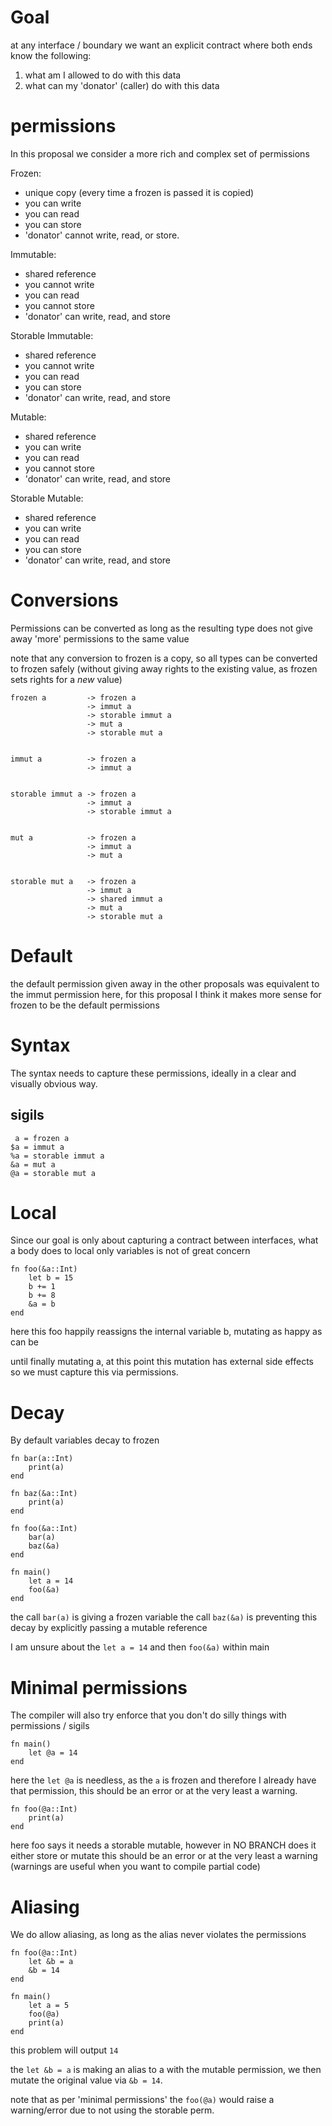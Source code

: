 Goal
====

at any interface / boundary we want an explicit contract where both ends know the following:

1. what am I allowed to do with this data
2. what can my 'donator' (caller) do with this data

permissions
===========


In this proposal we consider a more rich and complex set of permissions

Frozen:

- unique copy (every time a frozen is passed it is copied)
- you can write
- you can read
- you can store
- 'donator' cannot write, read, or store.


Immutable:

- shared reference
- you cannot write
- you can read
- you cannot store
- 'donator' can write, read, and store


Storable Immutable:

- shared reference
- you cannot write
- you can read
- you can store
- 'donator' can write, read, and store


Mutable:

- shared reference
- you can write
- you can read
- you cannot store
- 'donator' can write, read, and store


Storable Mutable:

- shared reference
- you can write
- you can read
- you can store
- 'donator' can write, read, and store



Conversions
===========

Permissions can be converted as long as the resulting type does not give away 'more' permissions to the same value

note that any conversion to frozen is a copy, so all types can be converted to frozen safely (without giving away rights to the existing value, as frozen sets rights for a *new* value)

    frozen a         -> frozen a
                     -> immut a
                     -> storable immut a
                     -> mut a
                     -> storable mut a


    immut a          -> frozen a
                     -> immut a


    storable immut a -> frozen a
                     -> immut a
                     -> storable immut a


    mut a            -> frozen a
                     -> immut a
                     -> mut a


    storable mut a   -> frozen a
                     -> immut a
                     -> shared immut a
                     -> mut a
                     -> storable mut a


Default
=======

the default permission given away in the other proposals was equivalent to the immut permission here,
for this proposal I think it makes more sense for frozen to be the default permissions


Syntax
======

The syntax needs to capture these permissions, ideally in a clear and visually obvious way.

sigils
------

     a = frozen a
    $a = immut a
    %a = storable immut a
    &a = mut a
    @a = storable mut a


Local
=====

Since our goal is only about capturing a contract between interfaces, what a body does to local only variables is not of great concern

    fn foo(&a::Int)
        let b = 15
        b += 1
        b += 8
        &a = b
    end

here this foo happily reassigns the internal variable b, mutating as happy as can be

until finally mutating a, at this point this mutation has external side effects so we must capture this via permissions.


Decay
=====

By default variables decay to frozen

    fn bar(a::Int)
        print(a)
    end

    fn baz(&a::Int)
        print(a)
    end

    fn foo(&a::Int)
        bar(a)
        baz(&a)
    end

    fn main()
        let a = 14
        foo(&a)
    end

the call `bar(a)` is giving a frozen variable
the call `baz(&a)` is preventing this decay by explicitly passing a mutable reference

I am unsure about the `let a = 14` and then `foo(&a)` within main


Minimal permissions
===================

The compiler will also try enforce that you don't do silly things with permissions / sigils

    fn main()
        let @a = 14
    end

here the `let @a` is needless, as the `a` is frozen and therefore I already have that permission,
this should be an error or at the very least a warning.


    fn foo(@a::Int)
        print(a)
    end

here foo says it needs a storable mutable, however in NO BRANCH does it either store or mutate
this should be an error or at the very least a warning (warnings are useful when you want to compile partial code)


Aliasing
=======

We do allow aliasing, as long as the alias never violates the permissions

    fn foo(@a::Int)
        let &b = a
        &b = 14
    end

    fn main()
        let a = 5
        foo(@a)
        print(a)
    end

this problem will output `14`

the `let &b = a` is making an alias to a with the mutable permission,
we then mutate the original value via `&b = 14`.

note that as per 'minimal permissions' the `foo(@a)` would raise a warning/error due to not using the storable perm.


